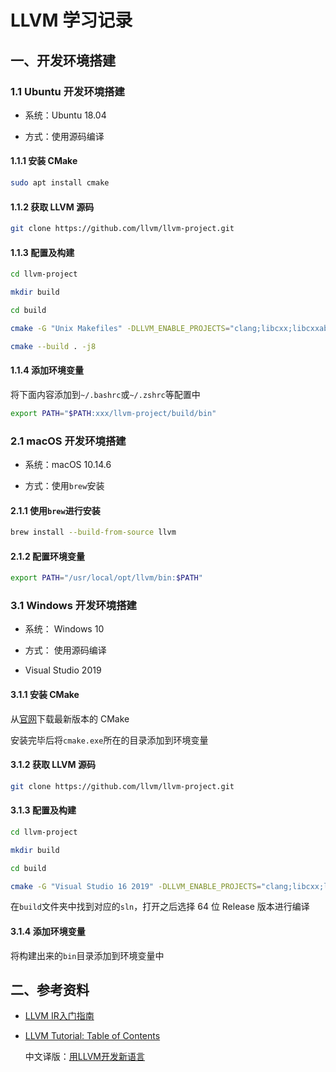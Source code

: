 # LLVM 学习记录

## 一、开发环境搭建

### 1.1 Ubuntu 开发环境搭建

- 系统：Ubuntu 18.04

- 方式：使用源码编译

#### 1.1.1 安装 CMake

```sh
sudo apt install cmake
```

#### 1.1.2 获取 LLVM 源码

```sh
git clone https://github.com/llvm/llvm-project.git
```

#### 1.1.3 配置及构建

```sh
cd llvm-project

mkdir build

cd build

cmake -G "Unix Makefiles" -DLLVM_ENABLE_PROJECTS="clang;libcxx;libcxxabi" -DCMAKE_BUILD_TYPE=Release ../llvm

cmake --build . -j8
```

#### 1.1.4 添加环境变量

将下面内容添加到`~/.bashrc`或`~/.zshrc`等配置中

```sh
export PATH="$PATH:xxx/llvm-project/build/bin"
```

### 2.1 macOS 开发环境搭建

- 系统：macOS 10.14.6

- 方式：使用`brew`安装

#### 2.1.1 使用`brew`进行安装

```sh
brew install --build-from-source llvm
```

#### 2.1.2 配置环境变量

```sh
export PATH="/usr/local/opt/llvm/bin:$PATH"
```

### 3.1 Windows 开发环境搭建

- 系统： Windows 10

- 方式： 使用源码编译

- Visual Studio 2019

#### 3.1.1 安装 CMake

从[官网](https://cmake.org/download/)下载最新版本的 CMake

安装完毕后将`cmake.exe`所在的目录添加到环境变量

#### 3.1.2 获取 LLVM 源码

```sh
git clone https://github.com/llvm/llvm-project.git
```

#### 3.1.3 配置及构建

```sh
cd llvm-project

mkdir build

cd build

cmake -G "Visual Studio 16 2019" -DLLVM_ENABLE_PROJECTS="clang;libcxx;libcxxabi" ../llvm
```

在`build`文件夹中找到对应的`sln`，打开之后选择 64 位 Release 版本进行编译

#### 3.1.4 添加环境变量

将构建出来的`bin`目录添加到环境变量中

## 二、参考资料

- [LLVM IR入门指南](https://zhuanlan.zhihu.com/c_1267851596689457152)

- [LLVM Tutorial: Table of Contents](https://llvm.org/docs/tutorial/index.html)

    中文译版：[用LLVM开发新语言](https://llvm-tutorial-cn.readthedocs.io/en/latest/)
